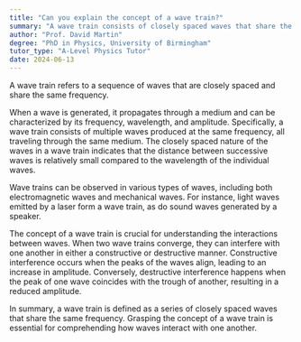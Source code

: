 ```yaml
---
title: "Can you explain the concept of a wave train?"
summary: "A wave train consists of closely spaced waves that share the same frequency, creating a continuous series of waves."
author: "Prof. David Martin"
degree: "PhD in Physics, University of Birmingham"
tutor_type: "A-Level Physics Tutor"
date: 2024-06-13
---
```


A wave train refers to a sequence of waves that are closely spaced and share the same frequency.

When a wave is generated, it propagates through a medium and can be characterized by its frequency, wavelength, and amplitude. Specifically, a wave train consists of multiple waves produced at the same frequency, all traveling through the same medium. The closely spaced nature of the waves in a wave train indicates that the distance between successive waves is relatively small compared to the wavelength of the individual waves.

Wave trains can be observed in various types of waves, including both electromagnetic waves and mechanical waves. For instance, light waves emitted by a laser form a wave train, as do sound waves generated by a speaker.

The concept of a wave train is crucial for understanding the interactions between waves. When two wave trains converge, they can interfere with one another in either a constructive or destructive manner. Constructive interference occurs when the peaks of the waves align, leading to an increase in amplitude. Conversely, destructive interference happens when the peak of one wave coincides with the trough of another, resulting in a reduced amplitude.

In summary, a wave train is defined as a series of closely spaced waves that share the same frequency. Grasping the concept of a wave train is essential for comprehending how waves interact with one another.
    
